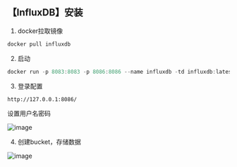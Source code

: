 ## 【InfluxDB】安装

1. docker拉取镜像

```powershell
docker pull influxdb
```

2. 启动

```powershell
docker run -p 8083:8083 -p 8086:8086 --name influxdb -td influxdb:latest
```

3. 登录配置

```http://127.0.0.1:8086/```

设置用户名密码

![image](https://img2023.cnblogs.com/blog/999484/202308/999484-20230806141444618-1324102923.png)


4. 创建bucket，存储数据

![image](https://img2023.cnblogs.com/blog/999484/202308/999484-20230806141852268-1269437437.png)
